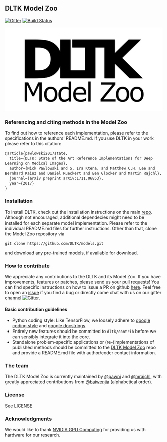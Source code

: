 ## DLTK Model Zoo
[![Gitter](https://badges.gitter.im/DLTK/DLTK.svg)](https://gitter.im/DLTK/DLTK?utm_source=badge&utm_medium=badge&utm_campaign=pr-badge)
[![Build Status](https://travis-ci.org/DLTK/models.svg?branch=master)](https://travis-ci.org/DLTK/models)

![DLTK Model Zoo logo](logo.jpg) 

### Referencing and citing methods in the Model Zoo
To find out how to reference each implementation, please refer to the specifications in the authors' README.md. If you use DLTK in your work please refer to this citation:

```
@article{pawlowski2017state,
  title={DLTK: State of the Art Reference Implementations for Deep Learning on Medical Images},
  author={Nick Pawlowski and S. Ira Ktena, and Matthew C.H. Lee and Bernhard Kainz and Daniel Rueckert and Ben Glocker and Martin Rajchl},
  journal={arXiv preprint arXiv:1711.06853},
  year={2017}
}
```

### Installation
To install DLTK, check out the installation instructions on the main [repo](https://github.com/DLTK/DLTK/blob/master/README.md). Although not encouraged, additional dependecies might need to be installed for each separate model implementation. Please refer to the individual README.md files for further instructions.
Other than that, clone the Model Zoo repository via 

```
git clone https://github.com/DLTK/models.git
```
and download any pre-trained models, if available for download.

### How to contribute
We appreciate any contributions to the DLTK and its Model Zoo. If you have improvements, features or patches, please send us your pull requests! You can find specific instructions on how to issue a PR on github [here](https://help.github.com/articles/about-pull-requests/). Feel free to open an [issue](https://github.com/DLTK/DLTK/issues) if you find a bug or directly come chat with us on our gitter channel [![Gitter](https://badges.gitter.im/DLTK/DLTK.svg)](https://gitter.im/DLTK/DLTK?utm_source=badge&utm_medium=badge&utm_campaign=pr-badge).

#### Basic contribution guidelines
- Python coding style: Like TensorFlow, we loosely adhere to [google coding style](https://google.github.io/styleguide/pyguide.html) and [google docstrings](https://google.github.io/styleguide/pyguide.html#Comments).
- Entirely new features should be committed to ```dltk/contrib``` before we can sensibly integrate it into the core.
- Standalone problem-specific applications or (re-)implementations of published methods should be committed to the [DLTK Model Zoo](https://github.com/DLTK/models) repo and provide a README.md file with author/coder contact information. 
    
### The team
The DLTK Model Zoo is currently maintained by [@pawni](https://github.com/pawni) and [@mrajchl](https://github.com/mrajchl), with greatly appreciated contributions from [@baiwenjia](https://github.com/baiwenjia) (alphabetical order).

### License
See [LICENSE](https://github.com/DLTK/models/blob/master/LICENSE)

### Acknowledgments
We would like to thank [NVIDIA GPU Computing](http://www.nvidia.com/) for providing us with hardware for our research. 
